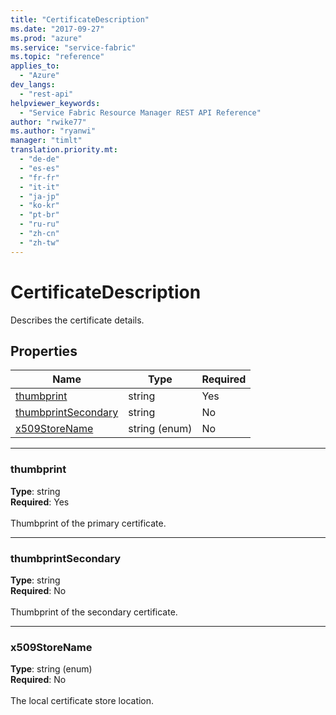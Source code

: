 ```yaml
---
title: "CertificateDescription"
ms.date: "2017-09-27"
ms.prod: "azure"
ms.service: "service-fabric"
ms.topic: "reference"
applies_to: 
  - "Azure"
dev_langs: 
  - "rest-api"
helpviewer_keywords: 
  - "Service Fabric Resource Manager REST API Reference"
author: "rwike77"
ms.author: "ryanwi"
manager: "timlt"
translation.priority.mt: 
  - "de-de"
  - "es-es"
  - "fr-fr"
  - "it-it"
  - "ja-jp"
  - "ko-kr"
  - "pt-br"
  - "ru-ru"
  - "zh-cn"
  - "zh-tw"
---
```

# CertificateDescription

Describes the certificate details.

## Properties
| Name | Type | Required |
| --- | --- | --- |
| [thumbprint](#thumbprint) | string | Yes |
| [thumbprintSecondary](#thumbprintsecondary) | string | No |
| [x509StoreName](#x509storename) | string (enum) | No |

____
### thumbprint
__Type__: string <br/>
__Required__: Yes<br/>
<br/>
Thumbprint of the primary certificate.

____
### thumbprintSecondary
__Type__: string <br/>
__Required__: No<br/>
<br/>
Thumbprint of the secondary certificate.

____
### x509StoreName
__Type__: string (enum) <br/>
__Required__: No<br/>
<br/>
The local certificate store location.
